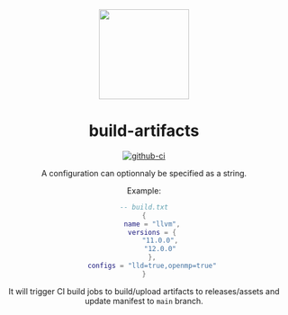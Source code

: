 <div align="center">
  <a href="https://xmake.io">
    <img width="160" heigth="160" src="https://tboox.org/static/img/xmake/logo256c.png">
  </a>  

  <h1>build-artifacts</h1>

  <div>
    <a href="https://github.com/xmake-mirror/build-artifacts/actions?query=workflow%3AWindows">
      <img src="https://img.shields.io/github/workflow/status/xmake-mirror/build-artifacts/Windows/build.svg?style=flat-square&logo=windows" alt="github-ci" />
    </a>

A configuration can optionnaly be specified as a string.

Example:
```lua
-- build.txt
{
    name = "llvm",
    versions = {
        "11.0.0",
        "12.0.0"
    },
    configs = "lld=true,openmp=true"
}
```

It will trigger CI build jobs to build/upload artifacts to releases/assets and update manifest to `main` branch.
